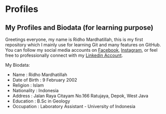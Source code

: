 # Profiles
My Profiles and Biodata (for learning purpose)
--

Greetings everyone, my name is Ridho Mardhatillah, this is my first repository which I mainly use for learning Git and many features on GitHub. You can follow my social media accounts on [Facebook](https://www.facebook.com/profile.php?id=100009114454522), [Instagram](https://www.instagram.com/ridho_mardhatillah/), or feel free to professionally connect with my [Linkedin Account](https://www.linkedin.com/in/ridhomdh/).

My Biodata:
- Name          : Ridho Mardhatillah
- Date of Birth : 9 February 2002
- Religion      : Islam
- Nationality   : Indonesia
- Address       : Jalan Raya Citayam No.166 Ratujaya, Depok, West Java
- Education     : B.Sc in Geology
- Occupation    : Laboratory Assistant - University of Indonesia
